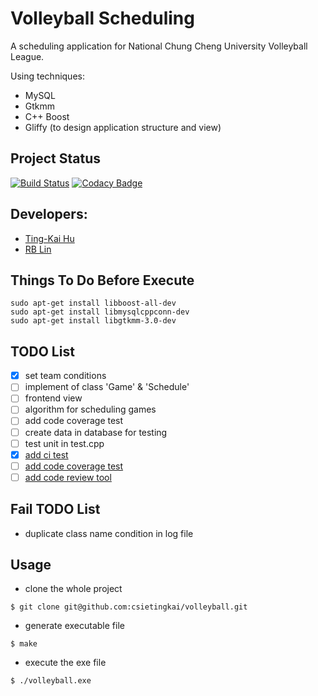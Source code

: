 # Volleyball Scheduling

A scheduling application for National Chung Cheng University Volleyball League.

Using techniques:

+ MySQL
+ Gtkmm
+ C++ Boost
+ Gliffy (to design application structure and view) 

## Project Status
[![Build Status](https://travis-ci.org/csietingkai/volleyball.svg?branch=master)](https://travis-ci.org/csietingkai/volleyball)
[![Codacy Badge](https://api.codacy.com/project/badge/Grade/c41ed6ad92d043ce93192e4b00d9ba59)](https://www.codacy.com/app/csietingkai/volleyball?utm_source=github.com&amp;utm_medium=referral&amp;utm_content=csietingkai/volleyball&amp;utm_campaign=Badge_Grade)

## Developers: 

+ [Ting-Kai Hu](https://github.com/csietingkai)
+ [RB Lin](https://github.com/RBRBRB)

## Things To Do Before Execute

```
sudo apt-get install libboost-all-dev
sudo apt-get install libmysqlcppconn-dev
sudo apt-get install libgtkmm-3.0-dev
```

## TODO List

+ [x] set team conditions
+ [ ] implement of class 'Game' & 'Schedule'
+ [ ] frontend view
+ [ ] algorithm for scheduling games
+ [ ] add code coverage test
+ [ ] create data in database for testing
+ [ ] test unit in test.cpp
+ [x] [add ci test](https://travis-ci.org/csietingkai/volleyball)
+ [ ] [add code coverage test](https://coveralls.io)
+ [ ] [add code review tool](https://app.codacy.com/project/csietingkai/volleyball)

## Fail TODO List

+ duplicate class name condition in log file

## Usage

+ clone the whole project
```
$ git clone git@github.com:csietingkai/volleyball.git
```

+ generate executable file
```
$ make
```

+ execute the exe file
```
$ ./volleyball.exe
```
